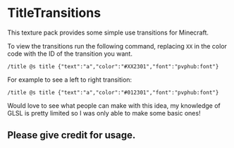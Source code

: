 # TitleTransitions

This texture pack provides some simple use transitions for Minecraft.

To view the transitions run the following command, replacing `XX` in the color code with the ID of the transition you want.
```
/title @s title {"text":"a","color":"#XX2301","font":"pvphub:font"}
```

For example to see a left to right transition:
```
/title @s title {"text":"a","color":"#012301","font":"pvphub:font"}
```

Would love to see what people can make with this idea, my knowledge of GLSL is pretty limited so I was only able to make some basic ones!

## Please give credit for usage.
